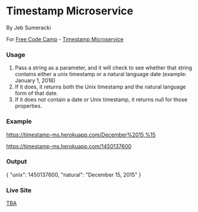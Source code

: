 # Timestamp Microservice
By Jeb Sumeracki

For [Free Code Camp](http://freecodecamp.com) - [Timestamp Microservice](http://www.freecodecamp.com/challenges/basejump-timestamp-microservice)

### Usage

1. Pass a string as a parameter, and it will check to see whether that string contains either a unix timestamp or a natural language date (example: January 1, 2016)
2. If it does, it returns both the Unix timestamp and the natural language form of that date.
3. If it does not contain a date or Unix timestamp, it returns null for those properties.

### Example
https://timestamp-ms.herokuapp.com/December%2015,%15

https://timestamp-ms.herokuapp.com/1450137600

### Output
{ "unix": 1450137600, "natural": "December 15, 2015" }

### Live Site
[TBA](tba)
